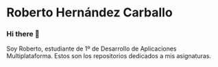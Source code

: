 # Roberto Hernández Carballo
### Hi there 👋

Soy Roberto, estudiante de 1º de Desarrollo de Aplicaciones Multiplataforma.
Estos son los repositorios dedicados a mis asignaturas.


<!--
**rhcarballo/rhcarballo** is a ✨ _special_ ✨ repository because its `README.md` (this file) appears on your GitHub profile.

Here are some ideas to get you started:

- 🔭 I’m currently working on ...
- 🌱 I’m currently learning ...
- 👯 I’m looking to collaborate on ...
- 🤔 I’m looking for help with ...
- 💬 Ask me about ...
- 📫 How to reach me: ...
- 😄 Pronouns: ...
- ⚡ Fun fact: ...
-->
